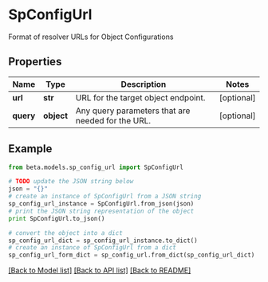 # SpConfigUrl

Format of resolver URLs for Object Configurations

## Properties
Name | Type | Description | Notes
------------ | ------------- | ------------- | -------------
**url** | **str** | URL for the target object endpoint. | [optional] 
**query** | **object** | Any query parameters that are needed for the URL. | [optional] 

## Example

```python
from beta.models.sp_config_url import SpConfigUrl

# TODO update the JSON string below
json = "{}"
# create an instance of SpConfigUrl from a JSON string
sp_config_url_instance = SpConfigUrl.from_json(json)
# print the JSON string representation of the object
print SpConfigUrl.to_json()

# convert the object into a dict
sp_config_url_dict = sp_config_url_instance.to_dict()
# create an instance of SpConfigUrl from a dict
sp_config_url_form_dict = sp_config_url.from_dict(sp_config_url_dict)
```
[[Back to Model list]](../README.md#documentation-for-models) [[Back to API list]](../README.md#documentation-for-api-endpoints) [[Back to README]](../README.md)



